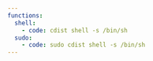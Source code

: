 ```yaml
---
functions:
  shell:
    - code: cdist shell -s /bin/sh
  sudo:
    - code: sudo cdist shell -s /bin/sh
---
```

